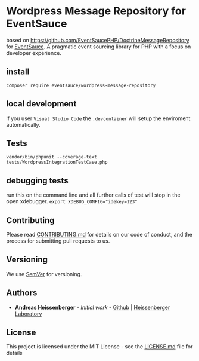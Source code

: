 # Wordpress Message Repository for EventSauce

based on https://github.com/EventSaucePHP/DoctrineMessageRepository for [EventSauce](https://eventsauce.io).
A pragmatic event sourcing library for PHP with a focus on developer experience.

## install

`composer require eventsauce/wordpress-message-repository`

## local development

if you user `Visual Studio Code` the `.devcontainer` will setup the enviroment automatically.

## Tests

`vendor/bin/phpunit --coverage-text tests/WordpressIntegrationTestCase.php`

## debugging tests

run this on the command line and all further calls of test will stop in the open xdebugger.
`export XDEBUG_CONFIG="idekey=123"`

## Contributing

Please read [CONTRIBUTING.md](CONTRIBUTING.md) for details on our code of conduct, and the process for submitting pull requests to us.

## Versioning

We use [SemVer](http://semver.org/) for versioning. 

## Authors

* **Andreas Heissenberger** - *Initial work* - [Github](https://github.com/aheissenberger) | [Heissenberger Laboratory](https://www.heissenberger.at)


## License

This project is licensed under the MIT License - see the [LICENSE.md](LICENSE.md) file for details
